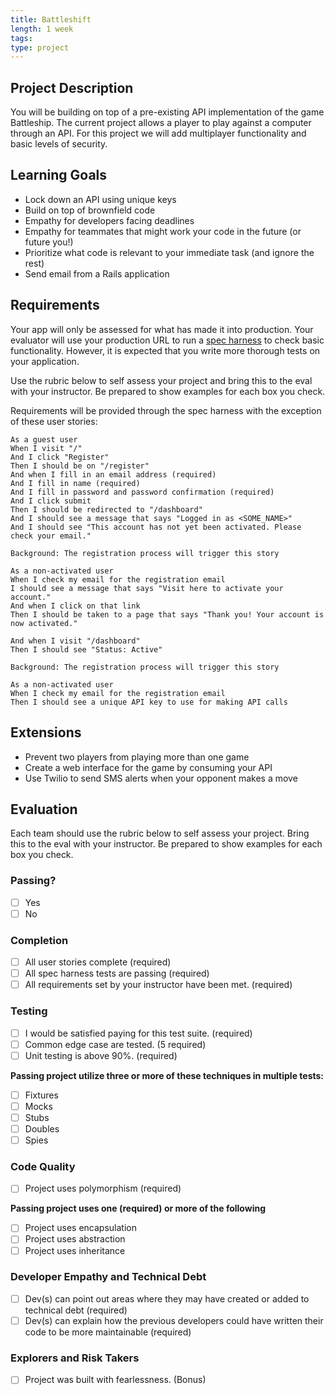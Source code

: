 ```yaml
---
title: Battleshift
length: 1 week
tags:
type: project
---
```


## Project Description

You will be building on top of a pre-existing API implementation of the game Battleship. The current project allows a player to play against a computer through an API. For this project we will add multiplayer functionality and basic levels of security.

## Learning Goals

* Lock down an API using unique keys
* Build on top of brownfield code
* Empathy for developers facing deadlines
* Empathy for teammates that might work your code in the future (or future you!)
* Prioritize what code is relevant to your immediate task (and ignore the rest)
* Send email from a Rails application

## Requirements

Your app will only be assessed for what has made it into production. Your evaluator will use your production URL to run a [spec harness](https://github.com/turingschool-examples/battleshift_spec_harness) to check basic functionality. However, it is expected that you write more thorough tests on your application.

Use the rubric below to self assess your project and bring this to the eval with your instructor. Be prepared to show examples for each box you check.

Requirements will be provided through the spec harness with the exception of these user stories:

```
As a guest user
When I visit "/"
And I click "Register"
Then I should be on "/register"
And when I fill in an email address (required)
And I fill in name (required)
And I fill in password and password confirmation (required)
And I click submit
Then I should be redirected to "/dashboard"
And I should see a message that says "Logged in as <SOME_NAME>"
And I should see "This account has not yet been activated. Please check your email."
```

```
Background: The registration process will trigger this story

As a non-activated user
When I check my email for the registration email
I should see a message that says "Visit here to activate your account."
And when I click on that link
Then I should be taken to a page that says "Thank you! Your account is now activated."

And when I visit "/dashboard"
Then I should see "Status: Active"
```

```
Background: The registration process will trigger this story

As a non-activated user
When I check my email for the registration email
Then I should see a unique API key to use for making API calls
```

## Extensions

* Prevent two players from playing more than one game
* Create a web interface for the game by consuming your API
* Use Twilio to send SMS alerts when your opponent makes a move

## Evaluation

Each team should use the rubric below to self assess your project. Bring this to the eval with your instructor. Be prepared to show examples for each box you check.

### Passing?

- [ ] Yes
- [ ] No

### Completion

- [ ] All user stories complete (required)
- [ ] All spec harness tests are passing (required)
- [ ] All requirements set by your instructor have been met. (required)

### Testing

- [ ] I would be satisfied paying for this test suite. (required)
- [ ] Common edge case are tested. (5 required)
- [ ] Unit testing is above 90%. (required)

**Passing project utilize three or more of these techniques in multiple tests:**

- [ ] Fixtures
- [ ] Mocks
- [ ] Stubs
- [ ] Doubles
- [ ] Spies

### Code Quality

- [ ] Project uses polymorphism (required)

**Passing project uses one (required) or more of the following**

- [ ] Project uses encapsulation
- [ ] Project uses abstraction
- [ ] Project uses inheritance

### Developer Empathy and Technical Debt

- [ ] Dev(s) can point out areas where they may have created or added to technical debt (required)
- [ ] Dev(s) can explain how the previous developers could have written their code to be more maintainable (required)

### Explorers and Risk Takers

- [ ] Project was built with fearlessness. (Bonus)
